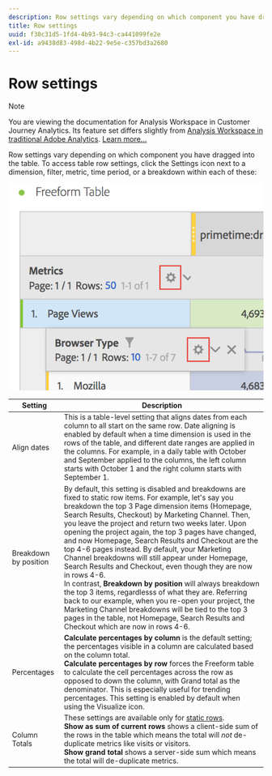 ```yaml
---
description: Row settings vary depending on which component you have dragged into the table.
title: Row settings
uuid: f30c31d5-1fd4-4b93-94c3-ca441099fe2e
exl-id: a9438d83-498d-4b22-9e5e-c357bd3a2680
---
```

# Row settings

>[!NOTE]
>
>You are viewing the documentation for Analysis Workspace in Customer Journey Analytics. Its feature set differs slightly from [Analysis Workspace in traditional Adobe Analytics](https://experienceleague.adobe.com/docs/analytics/analyze/analysis-workspace/home.html). [Learn more...](/help/getting-started/cja-aa.md)

Row settings vary depending on which component you have dragged into the table. To access table row settings, click the Settings icon next to a dimension, filter, metric, time period, or a breakdown within each of these:

![](assets/row-settings.png)

| Setting | Description |
|--- |--- |
|Align dates|This is a table-level setting that aligns dates from each column to all start on the same row. Date aligning is enabled by default when a time dimension is used in the rows of the table, and different date ranges are applied in the columns. For example, in a daily table with October and September applied to the columns, the left column starts with October 1 and the right column starts with September 1.|
|Breakdown by position|By default, this setting is disabled and breakdowns are fixed to static row items. For example, let's say you breakdown the top 3 Page dimension items (Homepage, Search Results, Checkout) by Marketing Channel. Then, you leave the project and return two weeks later. Upon opening the project again, the top 3 pages have changed, and now Homepage, Search Results and Checkout are the top 4-6 pages instead. By default, your Marketing Channel breakdowns will still appear under Homepage, Search Results and Checkout, even though they are now in rows 4-6. <br> In contrast, **Breakdown by position** will always breakdown the top 3 items, regardlesss of what they are. Referring back to our example, when you re-open your project, the Marketing Channel breakdowns will be tied to the top 3 pages in the table, not Homepage, Search Results and Checkout which are now in rows 4-6.|
|Percentages|**Calculate percentages by column** is the default setting; the percentages visible in a column are calculated based on the column total. <br>**Calculate percentages by row** forces the Freeform table to calculate the cell percentages across the row as opposed to down the column, with Grand total as the denominator. This is especially useful for trending percentages. This setting is enabled by default when using the Visualize icon.|
|Column Totals|These settings are available only for [static rows](/help/analysis-workspace/visualizations/freeform-table/column-row-settings/manual-vs-dynamic-rows.md). <br> **Show as sum of current rows** shows a client-side sum of the rows in the table which means the total will *not* de-duplicate metrics like visits or visitors. <br> **Show grand total** shows a server-side sum which means the total will de-duplicate metrics.|
